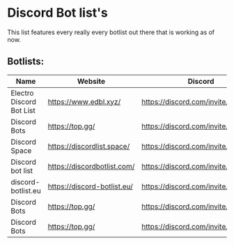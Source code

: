 # Discord Bot list's

This list features every really every botlist out there that is working as of now.

## Botlists:

| Name              | Website                         | Discord                    |
| ----------------- | ------------------------------- | ---------------------------| 
| Electro Discord Bot List |https://www.edbl.xyz/ | https://discord.com/invite/xSyXqAw |
| Discord Bots |https://top.gg/ | https://discord.com/invite/EYHTgJX |
| Discord Space |https://discordlist.space/ | https://discord.com/invite/GjEWBQE |
| Discord bot list |https://discordbotlist.com/ | https://discord.com/invite/EYHTgJX |
| discord-botlist.eu |https://discord-botlist.eu/ | https://discord.com/invite/EYHTgJX |
| Discord Bots |https://top.gg/ | https://discord.com/invite/EYHTgJX |
| Discord Bots |https://top.gg/ | https://discord.com/invite/EYHTgJX |

